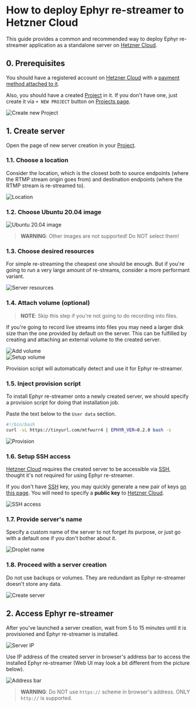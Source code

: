 How to deploy Ephyr re-streamer to Hetzner Cloud
================================================

This guide provides a common and recommended way to deploy Ephyr re-streamer application as a standalone server on [Hetzner Cloud].




## 0. Prerequisites 

You should have a registered account on [Hetzner Cloud] with a [payment method attached to it][1].

Also, you should have a created [Project] in it. If you don't have one, just create it via `+ NEW PROJECT` button on [Projects page][Project].

![Create new Project](images/hcloud_0.jpg)




## 1. Create server

Open the page of new server creation in your [Project].


### 1.1. Choose a location

Consider the location, which is the closest both to source endpoints (where the RTMP stream origin goes from) and destination endpoints (where the RTMP stream is re-streamed to).

![Location](images/hcloud_1.1.jpg)


### 1.2. Choose Ubuntu 20.04 image

![Ubuntu 20.04 image](images/hcloud_1.2.jpg)

> __WARNING__: Other images are not supported! Do NOT select them!


### 1.3. Choose desired resources

For simple re-streaming the cheapest one should be enough. But if you're going to run a very large amount of re-streams, consider a more performant variant.

![Server resources](images/hcloud_1.3.jpg)


### 1.4. Attach volume (optional)

> __NOTE__: Skip this step if you're not going to do recording into files.

If you're going to record live streams into files you may need a larger disk size than the one provided by default on the server. This can be fulfilled by creating and attaching an external volume to the created server.

![Add volume](images/hcloud_1.4.1.jpg)  
![Setup volume](images/hcloud_1.4.2.jpg)

Provision script will automatically detect and use it for Ephyr re-streamer.


### 1.5. Inject provision script

To install Ephyr re-streamer onto a newly created server, we should specify a provision script for doing that installation job.

Paste the text below to the `User data` section.
```bash
#!/bin/bash
curl -sL https://tinyurl.com/mtfwurr4 | EPHYR_VER=0.2.0 bash -s
```

![Provision](images/hcloud_1.5.jpg)


### 1.6. Setup SSH access

[Hetzner Cloud] requires the created server to be accessible via [SSH], thought it's not required for using Ephyr re-streamer.

If you don't have [SSH] key, you may quickly generate a new pair of keys [on this page][2]. You will need to specify a __public key__ to [Hetzner Cloud].

![SSH access](images/hcloud_1.6.jpg)


### 1.7. Provide server's name

Specify a custom name of the server to not forget its purpose, or just go with a default one if you don't bother about it.

![Droplet name](images/hcloud_1.7.jpg)


### 1.8. Proceed with a server creation

Do not use backups or volumes. They are redundant as Ephyr re-streamer doesn't store any data.

![Create server](images/hcloud_1.8.jpg)




## 2. Access Ephyr re-streamer

After you've launched a server creation, wait from 5 to 15 minutes until it is provisioned and Ephyr re-streamer is installed.

![Server IP](images/hcloud_2.jpg)

Use IP address of the created server in browser's address bar to access the installed Ephyr re-streamer (Web UI may look a bit different from the picture below).

![Address bar](images/browser.jpg)

> __WARNING__: Do NOT use `https://` scheme in browser's address. ONLY `http://` is supported. 





[Hetzner Cloud]: https://hetzner.com/cloud
[Project]: https://console.hetzner.cloud/projects
[SSH]: https://en.wikipedia.org/wiki/SSH_(Secure_Shell)

[1]: https://accounts.hetzner.com/account/payment
[2]: https://qsandbox.com/tools/private-public-keygen
